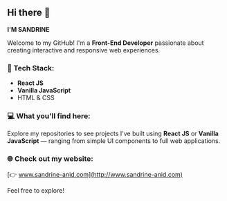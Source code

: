## Hi there 👋  
**I'M SANDRINE**

Welcome to my GitHub!
I'm a **Front-End Developer** passionate about creating interactive and responsive web experiences.

### 🚀 Tech Stack:

* **React JS**
* **Vanilla JavaScript**
* HTML & CSS

### 💻 What you'll find here:

Explore my repositories to see projects I've built using **React JS** or **Vanilla JavaScript** — ranging from simple UI components to full web applications.

### 🌐 Check out my website:

[👉 www.sandrine-anid.com](http://www.sandrine-anid.com)

Feel free to explore!


